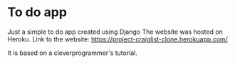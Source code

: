 # To do app
Just a simple to do app created using Django
The website was hosted on Heroku.
Link to the website: https://project-craiglist-clone.herokuapp.com/

It is based on a cleverprogrammer's tutorial.
